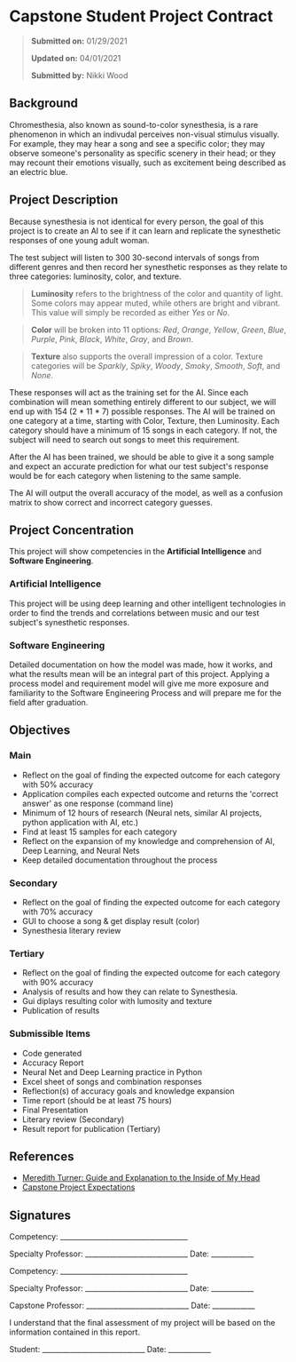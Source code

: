 # Capstone Student Project Contract

> **Submitted on:** 01/29/2021
> 
> **Updated on:** 04/01/2021
> 
> **Submitted by:** Nikki Wood

## Background
Chromesthesia, also known as sound-to-color synesthesia, is a rare phenomenon in which an indivudal perceives non-visual stimulus visually. For example, they  may hear a song and see a specific color; they may observe someone's personality as specific scenery in their head; or they may recount their emotions visually, such as excitement being described as an electric blue.

## Project Description

Because synesthesia is not identical for every person, the goal of this project is to create an AI to see if it can learn and replicate the synesthetic responses of one young adult woman. 

The test subject will listen to 300 30-second intervals of songs from different genres and then record her synesthetic responses as they relate to three categories: luminosity, color, and texture. 

> **Luminosity** refers to the brightness of the color and quantity of light. Some colors may appear muted, while others are bright and vibrant. This value will simply be recorded as either *Yes* or *No*.

> **Color** will be broken into 11 options: *Red*, *Orange*, *Yellow*, *Green*, *Blue*, *Purple*, *Pink*, *Black*, *White*, *Gray*, and *Brown*. 

> **Texture** also supports the overall impression of a color. Texture categories will be *Sparkly*, *Spiky*, *Woody*, *Smoky*, *Smooth*, *Soft*, and *None*.

These responses will act as the training set for the AI. Since each combination will mean something entirely different to our subject, we will end up with 154 (2 * 11 * 7) possible responses. The AI will be trained on one category at a time, starting with Color, Texture, then Luminosity. Each category should have a minimum of 15 songs in each category. If not, the subject will need to search out songs to meet this requirement.

After the AI has been trained, we should be able to give it a song sample and expect an accurate prediction for what our test subject's response would be for each category when listening to the same sample.

The AI will output the overall accuracy of the model, as well as a confusion matrix to show correct and incorrect category guesses.

## Project Concentration
This project will show competencies in the **Artificial Intelligence** and **Software Engineering**. 

### Artificial Intelligence
This project will be using deep learning and other intelligent technologies in order to find the trends and correlations between music and our test subject's synesthetic responses. 

### Software Engineering
Detailed documentation on how the model was made, how it works, and what the results mean will be an integral part of this project. Applying a process model and requirement model will give me more exposure and familiarity to the Software Engineering Process and will prepare me for the field after graduation. 

## Objectives

### Main
  - Reflect on the goal of finding the expected outcome for each category with 50% accuracy
  - Application compiles each expected outcome and returns the 'correct answer' as one response (command line)
  - Minimum of 12 hours of research (Neural nets, similar AI projects, python application with AI, etc.)  
  - Find at least 15 samples for each category
  - Reflect on the expansion of my knowledge and comprehension of AI, Deep Learning, and Neural Nets
  - Keep detailed documentation throughout the process

### Secondary
  - Reflect on the goal of finding the expected outcome for each category with 70% accuracy
  - GUI to choose a song & get display result (color)
  - Synesthesia literary review

### Tertiary
  - Reflect on the goal of finding the expected outcome for each category with 90% accuracy
  - Analysis of results and how they can relate to Synesthesia.
  - Gui diplays resulting color with lumosity and texture
  - Publication of results

### Submissible Items
  - Code generated
  - Accuracy Report
  - Neural Net and Deep Learning practice in Python 
  - Excel sheet of songs and combination responses
  - Reflection(s) of accuracy goals and knowledge expansion
  - Time report (should be at least 75 hours)
  - Final Presentation
  - Literary review (Secondary)
  - Result report for publication (Tertiary)

## References
- [Meredith Turner: Guide and Explanation to the Inside of My Head](https://docs.google.com/document/d/1L-aEVjcOL6bL0Th3yhh1tt27FycrrxFBiCsxGzAi7W4/edit?usp=sharing)
- [Capstone Project Expectations](https://docs.google.com/document/d/13Mp3DABw9eqoL4gIi42bVtJYqQPWsr1azxqJp43JgAM/edit)

## Signatures

Competency: ____________________________________

Specialty Professor: _____________________________ Date: ____________


Competency: ____________________________________

Specialty Professor: _____________________________ Date: ____________


Capstone Professor: _____________________________ Date: ____________


I understand that the final assessment of my project will be based on the information contained in this report.

Student: _____________________________ Date: ____________
